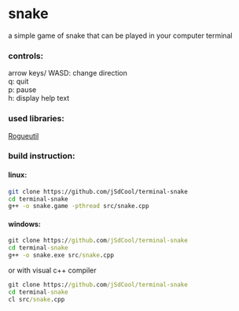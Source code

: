 # snake
a simple game of snake that can be played in your computer terminal

### controls:
arrow keys/ WASD: change direction  
q: quit   
p: pause   
h: display help text  

### used libraries: 
[Rogueutil](https://github.com/sakhmatd/rogueutil)

### build instruction:
#### linux:
```sh
git clone https://github.com/jSdCool/terminal-snake
cd terminal-snake
g++ -o snake.game -pthread src/snake.cpp
```
#### windows:
```cmd
git clone https://github.com/jSdCool/terminal-snake
cd terminal-snake
g++ -o snake.exe src/snake.cpp
```
or with visual c++ compiler
```cmd
git clone https://github.com/jSdCool/terminal-snake
cd terminal-snake
cl src/snake.cpp
```

